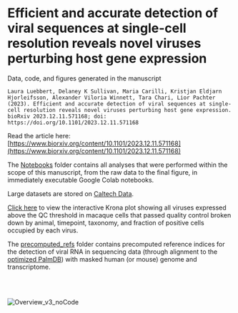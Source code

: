 # Efficient and accurate detection of viral sequences at single-cell resolution reveals novel viruses perturbing host gene expression

Data, code, and figures generated in the manuscript
```
Laura Luebbert, Delaney K Sullivan, Maria Carilli, Kristjan Eldjarn Hjorleifsson, Alexander Viloria Winnett, Tara Chari, Lior Pachter (2023). Efficient and accurate detection of viral sequences at single-cell resolution reveals novel viruses perturbing host gene expression. bioRxiv 2023.12.11.571168; doi: https://doi.org/10.1101/2023.12.11.571168
```
Read the article here: [https://www.biorxiv.org/content/10.1101/2023.12.11.571168](https://www.biorxiv.org/content/10.1101/2023.12.11.571168)

The [Notebooks](https://github.com/pachterlab/LSCHWCP_2023/tree/main/Notebooks) folder contains all analyses that were performed within the scope of this manuscript, from the raw data to the final figure, in immediately executable Google Colab notebooks. 

Large datasets are stored on [Caltech Data](https://data.caltech.edu/records/sh33z-hrx98?token=eyJhbGciOiJIUzUxMiJ9.eyJpZCI6IjlhNDNkZWVkLTRiODYtNDIwMS1hNTcwLTYyNDZhOGYwZjU3YyIsImRhdGEiOnt9LCJyYW5kb20iOiI3YTU1MDY5MjEzY2Y0ZmMyNjVlODMyYTZlOWQ4MTUxMCJ9.RkUlR18JUioegjOX_7m89ngFcatseZGRLZaadwc8X0GgzCxztvnkNc6rUMT8ozAta2LEcpwhdOq33QOH9Slj7g).

[Click here](https://htmlpreview.github.io/?https://github.com/pachterlab/LSCHWCP_2023/blob/main/krona_plot.html) to view the interactive Krona plot showing all viruses expressed above the QC threshold in macaque cells that passed quality control broken down by animal, timepoint, taxonomy, and fraction of positive cells occupied by each virus.

The [precomputed_refs](https://github.com/pachterlab/LSCHWCP_2023/tree/main/precomputed_refs) folder contains precomputed reference indices for the detection of viral RNA in sequencing data (through alignment to the [optimized PalmDB](https://github.com/pachterlab/LSCHWCP_2023/tree/main/PalmDB)) with masked human (or mouse) genome and transcriptome.


<br>
</br>
  
![Overview_v3_noCode](https://github.com/pachterlab/LSCHWCP_2023/assets/56094636/5a70090e-eb70-4b26-bcbd-6a6234ba0d49)
